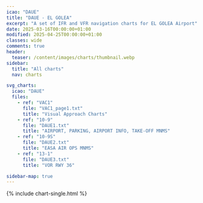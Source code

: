```yaml
---
icao: "DAUE"
title: "DAUE - EL GOLEA"
excerpt: "A set of IFR and VFR navigation charts for EL GOLEA Airport"
date: 2025-03-16T00:00:00+01:00
modified: 2025-04-25T00:00:00+01:00
classes: wide
comments: true
header:
  teaser: /content/images/charts/thumbnail.webp
sidebar:
  title: "All charts"
  nav: charts

svg_charts:
  icao: "DAUE"
  files:
    - ref: "VAC1"
      file: "VAC1_page1.txt"
      title: "Visual Approach Charts"
    - ref: "10-9"
      file: "DAUE1.txt"
      title: "AIRPORT, PARKING, AIRPORT INFO, TAKE-OFF MNMS"
    - ref: "10-9S"
      file: "DAUE2.txt"
      title: "EASA AIR OPS MNMS"
    - ref: "13-1"
      file: "DAUE3.txt"
      title: "VOR RWY 36"

sidebar-map: true
---
```


{% include chart-single.html %}
